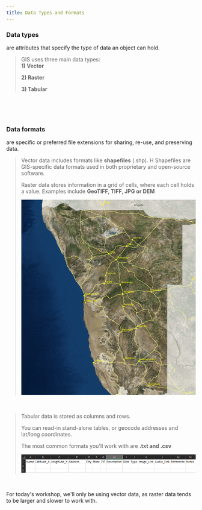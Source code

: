 ```yaml
---
title: Data Types and Formats
---
```

  
### **Data types**
are attributes that specify the type of data an object can hold.
<br>

> GIS uses three main data types:<br>
> **1) Vector**
> 
> **2) Raster**
> 
> **3) Tabular**

<br>
  <br>
    <br>

### **Data formats**
are specific or preferred file extensions for sharing, re-use, and preserving data.
<br>

> Vector data includes formats like **shapefiles** (.shp). H
> Shapefiles are GIS-specific data formats used in both proprietary and open-source software. 
>
>
> Raster data stores information in a grid of cells, where each cell holds a value. 
> Examples include **GeoTIFF, TIFF, JPG or DEM**
>
> <html><img src="https://raw.githubusercontent.com/nulib-ds/arcgis_online/gh-pages/img/vector_raster.png"></html>

<br>

> Tabular data is stored as columns and rows. 
>
> You can read-in stand-alone tables, or geocode addresses and lat/long coordinates. 
>
> The most common formats you'll work with are **.txt and .csv** 
> 
> 
> <html><img src="https://raw.githubusercontent.com/nulib-ds/qgis/gh-pages/img/csv_template.png" alt txt="csv format"></html>

<br>
  
For today's workshop, we'll only be using vector data, as raster data tends to be larger and slower to work with. 
